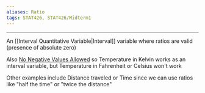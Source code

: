 ```yaml
---
aliases: Ratio
tags: STAT426, STAT426/Midterm1
---
```

---
An [[Interval Quantitative Variable|Interval]] variable where ratios are valid (presence of absolute zero)

Also <u>No Negative Values Allowed</u> so Temperature in Kelvin works as an interval variable, but Temperature in Fahrenheit or Celsius won't work 

Other examples include Distance traveled or Time since we can use ratios like "half the time" or "twice the distance"
